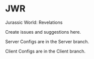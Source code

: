 # JWR
Jurassic World: Revelations

Create issues and suggestions here.

Server Configs are in the Server branch.

Client Configs are in the Client branch.
